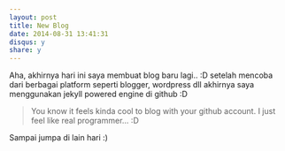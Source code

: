 ```yaml
---
layout: post
title: New Blog
date: 2014-08-31 13:41:31
disqus: y
share: y
---
```

Aha, akhirnya hari ini saya membuat blog baru lagi.. :D setelah mencoba dari berbagai platform seperti blogger, wordpress dll akhirnya saya menggunakan jekyll powered engine di github :D

>You know it feels kinda cool to blog with your github account. I just feel like real programmer… :D

Sampai jumpa di lain hari :)

